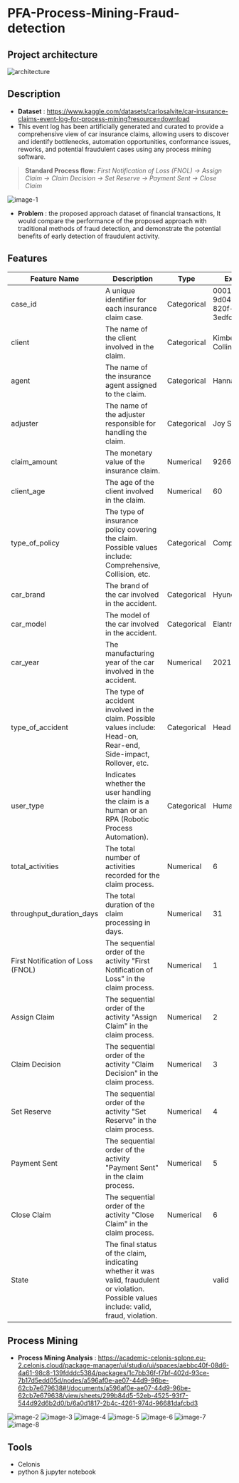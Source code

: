 # PFA-Process-Mining-Fraud-detection

## Project architecture
<img src="Screens/architecture.png" alt="architecture" />

## Description

- **Dataset** : https://www.kaggle.com/datasets/carlosalvite/car-insurance-claims-event-log-for-process-mining?resource=download
- This event log has been artificially generated and curated to provide a comprehensive view of car insurance claims, allowing users to discover and identify bottlenecks, automation opportunities, conformance issues, reworks, and potential fraudulent cases using any process mining software.

> **Standard Process flow:** *First Notification of Loss (FNOL) → Assign Claim → Claim Decision → Set Reserve → Payment Sent → Close Claim*

<img src="Screens/1.png" alt="image-1" />

- **Problem** : the proposed approach dataset of financial transactions, It would compare the performance of the proposed approach with traditional methods of fraud detection, and demonstrate the potential benefits of early detection of fraudulent activity.

## Features 

| Feature Name | Description | Type | Example |
| --- | --- | --- | --- |
| case_id | A unique identifier for each insurance claim case. | Categorical | 000112d5-9d04-450f-820f-3edfc0626cf9 |
| client | The name of the client involved in the claim. | Categorical | Kimberly Collins |
| agent | The name of the insurance agent assigned to the claim. | Categorical | Hannah Lopez |
| adjuster | The name of the adjuster responsible for handling the claim. | Categorical | Joy Simpson |
| claim_amount | The monetary value of the insurance claim. | Numerical | 9266.19 |
| client_age | The age of the client involved in the claim. | Numerical | 60 |
| type_of_policy | The type of insurance policy covering the claim. Possible values include: Comprehensive, Collision, etc. | Categorical | Comprehensive |
| car_brand | The brand of the car involved in the accident. | Categorical | Hyundai |
| car_model | The model of the car involved in the accident. | Categorical | Elantra |
| car_year | The manufacturing year of the car involved in the accident. | Numerical | 2021 |
| type_of_accident | The type of accident involved in the claim. Possible values include: Head-on, Rear-end, Side-impact, Rollover, etc. | Categorical | Head-on |
| user_type | Indicates whether the user handling the claim is a human or an RPA (Robotic Process Automation). | Categorical | Human |
| total_activities | The total number of activities recorded for the claim process. | Numerical | 6 |
| throughput_duration_days | The total duration of the claim processing in days. | Numerical | 31 |
| First Notification of Loss (FNOL) | The sequential order of the activity "First Notification of Loss" in the claim process. | Numerical | 1 |
| Assign Claim | The sequential order of the activity "Assign Claim" in the claim process. | Numerical | 2 |
| Claim Decision | The sequential order of the activity "Claim Decision" in the claim process. | Numerical | 3 |
| Set Reserve | The sequential order of the activity "Set Reserve" in the claim process. | Numerical | 4 |
| Payment Sent | The sequential order of the activity "Payment Sent" in the claim process. | Numerical | 5 |
| Close Claim | The sequential order of the activity "Close Claim" in the claim process. | Numerical | 6 |
| State | The final status of the claim, indicating whether it was valid, fraudulent or violation. Possible values include: valid, fraud, violation. |  | valid |

## Process Mining 

- **Process Mining Analysis** : https://academic-celonis-splpne.eu-2.celonis.cloud/package-manager/ui/studio/ui/spaces/aebbc40f-08d6-4a61-98c8-139fdddc5384/packages/1c7bb36f-f7bf-402d-93ce-7b17d5edd05d/nodes/a596af0e-ae07-44d9-96be-62cb7e679638#!/documents/a596af0e-ae07-44d9-96be-62cb7e679638/view/sheets/299b84d5-52eb-4525-93f7-544d92d6b2d0/b/6a0d1817-2b4c-4261-974d-96681dafcbd3

<img src="Screens/2.png" alt="image-2" />
<img src="Screens/3.png" alt="image-3" />
<img src="Screens/4.png" alt="image-4" />
<img src="Screens/5.png" alt="image-5" />
<img src="Screens/6.png" alt="image-6" />
<img src="Screens/7.png" alt="image-7" />
<img src="Screens/8.png" alt="image-8" />

## Tools
- Celonis
- python & jupyter notebook